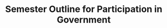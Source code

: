 --- 
layout: document
draft: false
title: Semester Outline for Participation in Government
featured: boycott-hits-problem-school.jpg
featuredAlt: "Rev. Milton Galamison in a \"600\" school classroom with a group of black teenagers"
docLink: https://docs.google.com/document/d/e/2PACX-1vRWmTydD-hUmfVfuBG4_c8Rf2Qyeh523gEdVavAp29uhOB1hrxBcwxEmKwm8VqaUyzx6NMcbveOZu7L/pub
docEmbed: >
 <iframe src="https://docs.google.com/document/d/e/2PACX-1vRWmTydD-hUmfVfuBG4_c8Rf2Qyeh523gEdVavAp29uhOB1hrxBcwxEmKwm8VqaUyzx6NMcbveOZu7L/pub?embedded=true" width="100%" height="1200px"></iframe>
--- 
